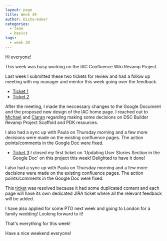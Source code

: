 ```yaml
---
layout: page
title: Week 39
author: Disha-maker
categories:
  - team
  - basics
tags:
  - week 39
---
```


Hi everyone!

This week was busy working on the IAC Confluence Wiki Revamp Project.

Last week I submitted these two tickets for review and had a follow up meeting with my manager and mentor this week going over the feedback.

- [Ticket 1](https://tickets.puppetlabs.com/browse/IAC-1583)
- [Ticket 2](https://tickets.puppetlabs.com/browse/IAC-1590)

After the meeting, I made the neccessary changes to the Google Document and the proposed new design of the IAC home page. I reached out to [Michael](https://github.com/michaeltlombardi) and [Ciaran](https://github.com/sanfrancrisko) regarding making some decisions on DSC Builder Revamp Project Scaffold and PDK resources.

I also had a sync up with Paula on Thursday morning and a few more decisions were made on the existing confluence pages. The action points/comments in the Google Doc were fixed.

- [Ticket 3](https://tickets.puppetlabs.com/browse/IAC-1586)
I closed my first ticket on 'Updating User Stories Section in the Google Doc' on this project this week! Delighted to have it done!

I also had a sync up with Paula on Thursday morning and a few more decisions were made on the existing confluence pages. The action points/comments in the Google Doc were fixed.

This [ticket](https://tickets.puppetlabs.com/browse/IAC-1585) was resolved because it had some duplicated content and each page will have its own dedicated JIRA ticket where all the relevant feedback will be added.

I have also applied for some PTO next week and going to London for a family wedding! Looking forward to it!

That's everything for this week!

Have a nice weekend everyone!

